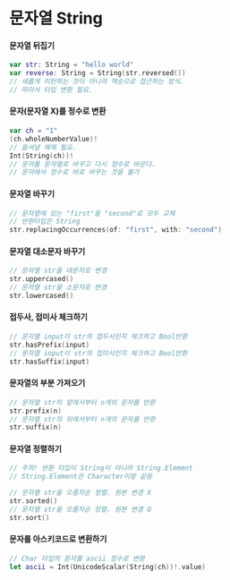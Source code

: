 문자열 String
===========

#### 문자열 뒤집기
```swift
var str: String = "hello world"
var reverse: String = String(str.reversed())
// 새롭게 리턴하는 것이 아니라 역순으로 접근하는 방식.
// 따라서 타입 변환 필요.
```

#### 문자(문자열 X)를 정수로 변환
```swift
var ch = "1"
(ch.wholeNumberValue)!
// 옵셔널 해제 필요.
Int(String(ch))!
// 문자를 문자열로 바꾸고 다시 정수로 바꾼다.
// 문자에서 정수로 바로 바꾸는 것을 불가 
```

#### 문자열 바꾸기
```swift
// 문자열에 있는 "first"을 "second"로 모두 교체
// 반환타입은 String
str.replacingOccurrences(of: "first", with: "second")
```

#### 문자열 대소문자 바꾸기
```swift
// 문자열 str을 대문자로 변경
str.uppercased()
// 문자열 str을 소문자로 변경
str.lowercased()
```

#### 접두사, 접미사 체크하기
```swift
// 문자열 input이 str의 접두사인지 체크하고 Bool반환 
str.hasPrefix(input)
// 문자열 input이 str의 접미사인지 체크하고 Bool반환 
str.hasSuffix(input)
```

#### 문자열의 부분 가져오기
```swift
// 문자열 str의 앞에서부터 n개의 문자를 반환 
str.prefix(n)
// 문자열 str의 뒤에서부터 n개의 문자를 반환 
str.suffix(n)
```

#### 문자열 정렬하기
```swift
// 주의! 반환 타입이 String이 아니라 String.Element
// String.Element은 Character이랑 같음

// 문자열 str을 오름차순 정렬. 원본 변경 X
str.sorted()
// 문자열 str을 오름차순 정렬. 원본 변경 O
str.sort()
```

#### 문자를 아스키코드로 변환하기
```swift
// Char 타입의 문자를 ascii 정수로 변환 
let ascii = Int(UnicodeScalar(String(ch))!.value)
```